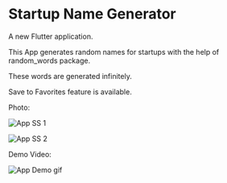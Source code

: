 # Startup Name Generator

A new Flutter application.

This App generates random names for startups with the help of random_words package.

These words are generated infinitely.

Save to Favorites feature is available.

Photo:

![App SS 1](E:\flutter-projects\startup_name_generator\screenshots\1.png)

![App SS 2](E:\flutter-projects\startup_name_generator\screenshots\2.png)

Demo Video:

![App Demo gif](E:\flutter-projects\startup_name_generator\screenshots\app-video)
